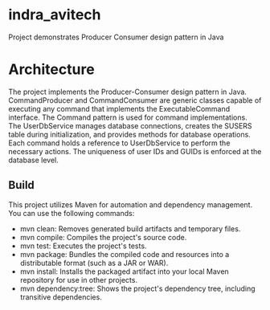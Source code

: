 # indra_avitech
Project demonstrates Producer Consumer design pattern in Java

# Architecture
The project implements the Producer-Consumer design pattern in Java. CommandProducer and CommandConsumer are generic classes
capable of executing any command that implements the ExecutableCommand interface. The Command pattern is used for command implementations.
The UserDbService manages database connections, creates the SUSERS table during initialization, and provides methods for database operations.
Each command holds a reference to UserDbService to perform the necessary actions.
The uniqueness of user IDs and GUIDs is enforced at the database level.

## Build
This project utilizes Maven for automation and dependency management. You can use the following commands:
- mvn clean: Removes generated build artifacts and temporary files.
- mvn compile: Compiles the project's source code.
- mvn test: Executes the project's tests.
- mvn package: Bundles the compiled code and resources into a distributable format (such as a JAR or WAR).
- mvn install: Installs the packaged artifact into your local Maven repository for use in other projects.
- mvn dependency:tree: Shows the project's dependency tree, including transitive dependencies.